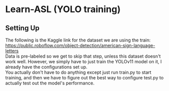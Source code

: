 # Learn-ASL (YOLO training)

## Setting Up
The following is the Kaggle link for the dataset we are using the train: https://public.roboflow.com/object-detection/american-sign-language-letters </br>
Data is pre-labeled so we get to skip that step, unless this dataset doesn't work well. However, we simply have to just train the YOLOv11 model on it, I already have the configurations set up. </br>
You actually don't have to do anything except just run train.py to start training, and then we have to figure out the best way to configure test.py to actually test out the model's performance.
